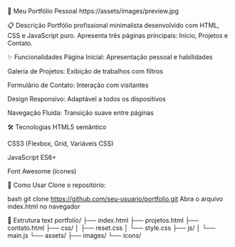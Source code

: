 📌 Meu Portfólio Pessoal
https://assets/images/preview.jpg

📋 Descrição
Portfólio profissional minimalista desenvolvido com HTML, CSS e JavaScript puro. Apresenta três páginas principais: Início, Projetos e Contato.

✨ Funcionalidades
Página Inicial: Apresentação pessoal e habilidades

Galeria de Projetos: Exibição de trabalhos com filtros

Formulário de Contato: Interação com visitantes

Design Responsivo: Adaptável a todos os dispositivos

Navegação Fluida: Transição suave entre páginas

🛠 Tecnologias
HTML5 semântico

CSS3 (Flexbox, Grid, Variáveis CSS)

JavaScript ES6+

Font Awesome (ícones)

🚀 Como Usar
Clone o repositório:

bash
git clone https://github.com/seu-usuario/portfolio.git
Abra o arquivo index.html no navegador

📂 Estrutura
text
portfolio/
├── index.html
├── projetos.html
├── contato.html
├── css/
│   ├── reset.css
│   └── style.css
├── js/
│   └── main.js
└── assets/
    ├── images/
    └── icons/
